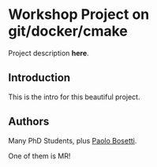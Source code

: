 # Workshop Project on git/docker/cmake

Project description **here**.

## Introduction

This is the intro for this beautiful project.

## Authors
Many PhD Students, plus [Paolo Bosetti](http://github.com/pbosetti).

One of them is MR!
